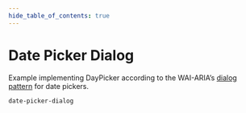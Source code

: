 ```yaml
---
hide_table_of_contents: true
---
```


# Date Picker Dialog

Example implementing DayPicker according to the WAI-ARIA’s [dialog pattern](https://www.w3.org/TR/wai-aria-practices/examples/dialog-modal/datepicker-dialog.html) for date pickers.

```include-example dependencies=popper,react-popper,@popperjs/core,focus-trap-react,prop-types
date-picker-dialog
```
